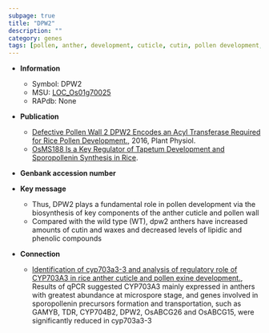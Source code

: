```yaml
---
subpage: true
title: "DPW2"
description: ""
category: genes
tags: [pollen, anther, development, cuticle, cutin, pollen development, pollen wall]
---
```


* **Information**  
    + Symbol: DPW2  
    + MSU: [LOC_Os01g70025](http://rice.plantbiology.msu.edu/cgi-bin/ORF_infopage.cgi?orf=LOC_Os01g70025)  
    + RAPdb: None  

* **Publication**  
    + [Defective Pollen Wall 2 DPW2 Encodes an Acyl Transferase Required for Rice Pollen Development.](http://www.ncbi.nlm.nih.gov/pubmed?term=Defective+Pollen+Wall+2+DPW2+Encodes+an+Acyl+Transferase+Required+for+Rice+Pollen+Development.%5BTitle%5D), 2016, Plant Physiol.
    + [OsMS188 Is a Key Regulator of Tapetum Development and Sporopollenin Synthesis in Rice](N+Y).

* **Genbank accession number**  

* **Key message**  
    + Thus, DPW2 plays a fundamental role in pollen development via the biosynthesis of key components of the anther cuticle and pollen wall
    + Compared with the wild type (WT), dpw2 anthers have increased amounts of cutin and waxes and decreased levels of lipidic and phenolic compounds

* **Connection**  
    + [Identification of cyp703a3-3 and analysis of regulatory role of CYP703A3 in rice anther cuticle and pollen exine development.](http://www.ncbi.nlm.nih.gov/pubmed?term=Identification+of+cyp703a3-3+and+analysis+of+regulatory+role+of+CYP703A3+in+rice+anther+cuticle+and+pollen+exine+development.%5BTitle%5D),  Results of qPCR suggested CYP703A3 mainly expressed in anthers with greatest abundance at microspore stage, and genes involved in sporopollenin precursors formation and transportation, such as GAMYB, TDR, CYP704B2, DPW2, OsABCG26 and OsABCG15, were significantly reduced in cyp703a3-3



